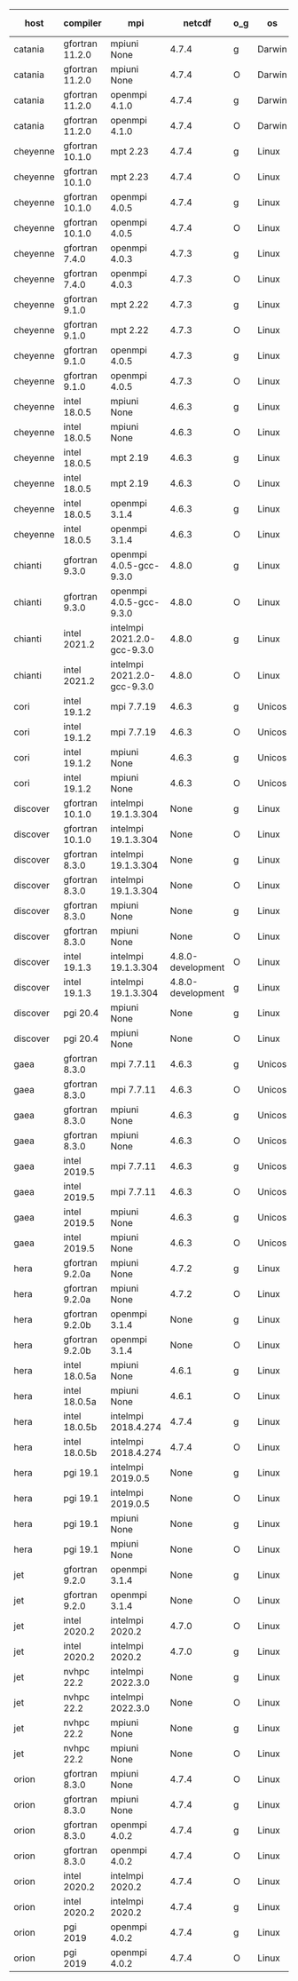

| host     | compiler                              | mpi                      | netcdf        | o_g        | os       | build       | u_pass          | u_fail          | s_pass            | s_fail            | e_pass             | e_fail             | nuopc_pass       | nuopc_fail       | artifacts link          |
|----------|---------------------------------------|--------------------------|---------------|------------|----------|-------------|-----------------|-----------------|-------------------|-------------------|--------------------|--------------------|------------------|------------------|-------------------------|
| catania | gfortran 11.2.0 | mpiuni None  | 4.7.4  | g | Darwin | PASS | None | None | None | None | None | None | None | None | <a href="https://github.com/esmf-org/esmf-test-artifacts/tree/7db2729710d5c02fb1b102ffcc0b1760333a6b7a/develop/gfortran/11.2.0/g/mpiuni/None" target="_blank">7db2729</a> | 
| catania | gfortran 11.2.0 | mpiuni None  | 4.7.4  | O | Darwin | PASS | 12319 | 0 | 8 | 0 | 43 | 0 | None | None | <a href="https://github.com/esmf-org/esmf-test-artifacts/tree/86bfa46840033b633895f4288f3316fa9371f8ff/develop/gfortran/11.2.0/O/mpiuni/None" target="_blank">86bfa46</a> | 
| catania | gfortran 11.2.0 | openmpi 4.1.0  | 4.7.4  | g | Darwin | PASS | 13889 | 9 | 49 | 0 | 80 | 0 | 52 | 0 | <a href="https://github.com/esmf-org/esmf-test-artifacts/tree/e51d02dfa484846b4f0d647816d241086cb576ec/develop/gfortran/11.2.0/g/openmpi/4.1.0" target="_blank">e51d02d</a> | 
| catania | gfortran 11.2.0 | openmpi 4.1.0  | 4.7.4  | O | Darwin | PASS | 13889 | 9 | 49 | 0 | 80 | 0 | 52 | 0 | <a href="https://github.com/esmf-org/esmf-test-artifacts/tree/d9dd20ef0139ddb1bfb00793ec17f57b8d56c5f9/develop/gfortran/11.2.0/O/openmpi/4.1.0" target="_blank">d9dd20e</a> | 
| cheyenne | gfortran 10.1.0 | mpt 2.23  | 4.7.4  | g | Linux | PASS | 13898 | 0 | 49 | 0 | 80 | 0 | 52 | 0 | <a href="https://github.com/esmf-org/esmf-test-artifacts/tree/7d2c1918ab5e3ece8a6c9a7ce1f546cf93f42455/develop/gfortran/10.1.0/g/mpt/2.23" target="_blank">7d2c191</a> | 
| cheyenne | gfortran 10.1.0 | mpt 2.23  | 4.7.4  | O | Linux | PASS | 13898 | 0 | 49 | 0 | 80 | 0 | 52 | 0 | <a href="https://github.com/esmf-org/esmf-test-artifacts/tree/27f309fa79af0b0b5685ae72e994b635af042225/develop/gfortran/10.1.0/O/mpt/2.23" target="_blank">27f309f</a> | 
| cheyenne | gfortran 10.1.0 | openmpi 4.0.5  | 4.7.4  | g | Linux | PASS | 13898 | 0 | 49 | 0 | 80 | 0 | 52 | 0 | <a href="https://github.com/esmf-org/esmf-test-artifacts/tree/a1f993ec1e1d477bae1539b34104537f09bfff54/develop/gfortran/10.1.0/g/openmpi/4.0.5" target="_blank">a1f993e</a> | 
| cheyenne | gfortran 10.1.0 | openmpi 4.0.5  | 4.7.4  | O | Linux | PASS | 13898 | 0 | 49 | 0 | 80 | 0 | 52 | 0 | <a href="https://github.com/esmf-org/esmf-test-artifacts/tree/d7d6e975d1dd1438b7d7dfda7489aa99f12a06d4/develop/gfortran/10.1.0/O/openmpi/4.0.5" target="_blank">d7d6e97</a> | 
| cheyenne | gfortran 7.4.0 | openmpi 4.0.3  | 4.7.3  | g | Linux | PASS | 13898 | 0 | 49 | 0 | 80 | 0 | 52 | 0 | <a href="https://github.com/esmf-org/esmf-test-artifacts/tree/cd1ed31156261e370ab7aa53bb6dc773cdd2e555/develop/gfortran/7.4.0/g/openmpi/4.0.3" target="_blank">cd1ed31</a> | 
| cheyenne | gfortran 7.4.0 | openmpi 4.0.3  | 4.7.3  | O | Linux | PASS | 13898 | 0 | 49 | 0 | 80 | 0 | 52 | 0 | <a href="https://github.com/esmf-org/esmf-test-artifacts/tree/5169faa59703c7253cbb21e17f96d50c224deb60/develop/gfortran/7.4.0/O/openmpi/4.0.3" target="_blank">5169faa</a> | 
| cheyenne | gfortran 9.1.0 | mpt 2.22  | 4.7.3  | g | Linux | PASS | 13898 | 0 | 49 | 0 | 80 | 0 | 52 | 0 | <a href="https://github.com/esmf-org/esmf-test-artifacts/tree/4bf045b2f30d1b23f07ed9517b27b7599401e135/develop/gfortran/9.1.0/g/mpt/2.22" target="_blank">4bf045b</a> | 
| cheyenne | gfortran 9.1.0 | mpt 2.22  | 4.7.3  | O | Linux | PASS | 13898 | 0 | 49 | 0 | 80 | 0 | 52 | 0 | <a href="https://github.com/esmf-org/esmf-test-artifacts/tree/02ed7f5722f5806697d4472b1632af9e9c356ebb/develop/gfortran/9.1.0/O/mpt/2.22" target="_blank">02ed7f5</a> | 
| cheyenne | gfortran 9.1.0 | openmpi 4.0.5  | 4.7.3  | g | Linux | PASS | 13898 | 0 | 49 | 0 | 80 | 0 | 52 | 0 | <a href="https://github.com/esmf-org/esmf-test-artifacts/tree/7024879dc0719dd9f29ab66008864dd758ef191d/develop/gfortran/9.1.0/g/openmpi/4.0.5" target="_blank">7024879</a> | 
| cheyenne | gfortran 9.1.0 | openmpi 4.0.5  | 4.7.3  | O | Linux | PASS | 13898 | 0 | 49 | 0 | 80 | 0 | 52 | 0 | <a href="https://github.com/esmf-org/esmf-test-artifacts/tree/1d4ae58d36cdf5989aae9f77c350be080537335e/develop/gfortran/9.1.0/O/openmpi/4.0.5" target="_blank">1d4ae58</a> | 
| cheyenne | intel 18.0.5 | mpiuni None  | 4.6.3  | g | Linux | PASS | None | None | None | None | None | None | None | None | <a href="https://github.com/esmf-org/esmf-test-artifacts/tree/f6ddadec76c6019fe6cca1eed2ef88dda409b709/develop/intel/18.0.5/g/mpiuni/None" target="_blank">f6ddade</a> | 
| cheyenne | intel 18.0.5 | mpiuni None  | 4.6.3  | O | Linux | PASS | None | None | None | None | None | None | None | None | <a href="https://github.com/esmf-org/esmf-test-artifacts/tree/0c9345bc3370144e9b0c45b7c1830f9b0235af8d/develop/intel/18.0.5/O/mpiuni/None" target="_blank">0c9345b</a> | 
| cheyenne | intel 18.0.5 | mpt 2.19  | 4.6.3  | g | Linux | PASS | None | None | None | None | None | None | None | None | <a href="https://github.com/esmf-org/esmf-test-artifacts/tree/95be599098c9d27937848282a524ccb6af45d24d/develop/intel/18.0.5/g/mpt/2.19" target="_blank">95be599</a> | 
| cheyenne | intel 18.0.5 | mpt 2.19  | 4.6.3  | O | Linux | PASS | None | None | None | None | None | None | None | None | <a href="https://github.com/esmf-org/esmf-test-artifacts/tree/6eaabda35f7810c0f7fc27dde07797eddfb9fd95/develop/intel/18.0.5/O/mpt/2.19" target="_blank">6eaabda</a> | 
| cheyenne | intel 18.0.5 | openmpi 3.1.4  | 4.6.3  | g | Linux | PASS | None | None | None | None | None | None | None | None | <a href="https://github.com/esmf-org/esmf-test-artifacts/tree/785f3469a1705dd0ae32713bad684c8e655e3c06/develop/intel/18.0.5/g/openmpi/3.1.4" target="_blank">785f346</a> | 
| cheyenne | intel 18.0.5 | openmpi 3.1.4  | 4.6.3  | O | Linux | PASS | None | None | None | None | None | None | None | None | <a href="https://github.com/esmf-org/esmf-test-artifacts/tree/288d770db3945e8062910a63fdc02d35da9ef6de/develop/intel/18.0.5/O/openmpi/3.1.4" target="_blank">288d770</a> | 
| chianti | gfortran 9.3.0 | openmpi 4.0.5-gcc-9.3.0  | 4.8.0  | g | Linux | PASS | 13898 | 0 | 49 | 0 | 80 | 0 | 52 | 0 | <a href="https://github.com/esmf-org/esmf-test-artifacts/tree/55ac462b9f01651f9e95d69458cf2fa9b1387f18/develop/gfortran/9.3.0/g/openmpi/4.0.5-gcc-9.3.0" target="_blank">55ac462</a> | 
| chianti | gfortran 9.3.0 | openmpi 4.0.5-gcc-9.3.0  | 4.8.0  | O | Linux | PASS | 13898 | 0 | 49 | 0 | 80 | 0 | 52 | 0 | <a href="https://github.com/esmf-org/esmf-test-artifacts/tree/9ea2c6ac6657b289b3c6a5ae19b0fd06e8183b24/develop/gfortran/9.3.0/O/openmpi/4.0.5-gcc-9.3.0" target="_blank">9ea2c6a</a> | 
| chianti | intel 2021.2 | intelmpi 2021.2.0-gcc-9.3.0  | 4.8.0  | g | Linux | PASS | 13898 | 0 | 49 | 0 | 80 | 0 | 52 | 0 | <a href="https://github.com/esmf-org/esmf-test-artifacts/tree/029e0eb38e3bb979f4580f7c6b3891a611d42e83/develop/intel/2021.2/g/intelmpi/2021.2.0-gcc-9.3.0" target="_blank">029e0eb</a> | 
| chianti | intel 2021.2 | intelmpi 2021.2.0-gcc-9.3.0  | 4.8.0  | O | Linux | PASS | 13898 | 0 | 49 | 0 | 80 | 0 | 52 | 0 | <a href="https://github.com/esmf-org/esmf-test-artifacts/tree/a4a530cefe1b5c2dcc46435c6a47655ad577cdbf/develop/intel/2021.2/O/intelmpi/2021.2.0-gcc-9.3.0" target="_blank">a4a530c</a> | 
| cori | intel 19.1.2 | mpi 7.7.19  | 4.6.3  | g | Unicos | PASS | None | None | None | None | None | None | None | None | <a href="https://github.com/esmf-org/esmf-test-artifacts/tree/ed49b26fb9cfb6f9115679de342c696244ee8850/develop/intel/19.1.2/g/mpi/7.7.19" target="_blank">ed49b26</a> | 
| cori | intel 19.1.2 | mpi 7.7.19  | 4.6.3  | O | Unicos | PASS | None | None | None | None | None | None | None | None | <a href="https://github.com/esmf-org/esmf-test-artifacts/tree/bad62372e9972a98412036af5683e7db7f03f320/develop/intel/19.1.2/O/mpi/7.7.19" target="_blank">bad6237</a> | 
| cori | intel 19.1.2 | mpiuni None  | 4.6.3  | g | Unicos | PASS | 12319 | 0 | 8 | 0 | 43 | 0 | None | None | <a href="https://github.com/esmf-org/esmf-test-artifacts/tree/fd151af8f906c673392907ff0f4c4759e7bde005/develop/intel/19.1.2/g/mpiuni/None" target="_blank">fd151af</a> | 
| cori | intel 19.1.2 | mpiuni None  | 4.6.3  | O | Unicos | PASS | 12319 | 0 | 8 | 0 | 43 | 0 | None | None | <a href="https://github.com/esmf-org/esmf-test-artifacts/tree/e7bab5bdac3a35c2ffe582e0b3ad781619cfe225/develop/intel/19.1.2/O/mpiuni/None" target="_blank">e7bab5b</a> | 
| discover | gfortran 10.1.0 | intelmpi 19.1.3.304  | None  | g | Linux | PASS | 13882 | 16 | 49 | 0 | 80 | 0 | 52 | 0 | <a href="https://github.com/esmf-org/esmf-test-artifacts/tree/e2651ecce2acd702798aeca74faa1dedbc588739/develop/gfortran/10.1.0/g/intelmpi/19.1.3.304" target="_blank">e2651ec</a> | 
| discover | gfortran 10.1.0 | intelmpi 19.1.3.304  | None  | O | Linux | PASS | 13883 | 15 | 49 | 0 | 80 | 0 | 52 | 0 | <a href="https://github.com/esmf-org/esmf-test-artifacts/tree/4c926ce0236115aa1835d57027551f5dcb72f373/develop/gfortran/10.1.0/O/intelmpi/19.1.3.304" target="_blank">4c926ce</a> | 
| discover | gfortran 8.3.0 | intelmpi 19.1.3.304  | None  | g | Linux | PASS | 13883 | 15 | 49 | 0 | 80 | 0 | 52 | 0 | <a href="https://github.com/esmf-org/esmf-test-artifacts/tree/13089c56c171321aa576e9aafa9723814f6b2574/develop/gfortran/8.3.0/g/intelmpi/19.1.3.304" target="_blank">13089c5</a> | 
| discover | gfortran 8.3.0 | intelmpi 19.1.3.304  | None  | O | Linux | PASS | 13883 | 15 | 49 | 0 | 80 | 0 | 52 | 0 | <a href="https://github.com/esmf-org/esmf-test-artifacts/tree/83b03a2dc2559c7ed4b64b15653a803bd2bd6edd/develop/gfortran/8.3.0/O/intelmpi/19.1.3.304" target="_blank">83b03a2</a> | 
| discover | gfortran 8.3.0 | mpiuni None  | None  | g | Linux | PASS | 12319 | 0 | 8 | 0 | 43 | 0 | None | None | <a href="https://github.com/esmf-org/esmf-test-artifacts/tree/fcabb37b4ffba751a2f188d3350c4da09b521841/develop/gfortran/8.3.0/g/mpiuni/None" target="_blank">fcabb37</a> | 
| discover | gfortran 8.3.0 | mpiuni None  | None  | O | Linux | PASS | 12319 | 0 | 8 | 0 | 43 | 0 | None | None | <a href="https://github.com/esmf-org/esmf-test-artifacts/tree/8ee730c8b79d1e5a893ea8aacd96c51d300c8e80/develop/gfortran/8.3.0/O/mpiuni/None" target="_blank">8ee730c</a> | 
| discover | intel 19.1.3 | intelmpi 19.1.3.304  | 4.8.0-development  | O | Linux | PASS | 13898 | 0 | 49 | 0 | 80 | 0 | 52 | 0 | <a href="https://github.com/esmf-org/esmf-test-artifacts/tree/00b0b60883513feff2a2023d6c018fc1b5feb741/develop/intel/19.1.3/O/intelmpi/19.1.3.304" target="_blank">00b0b60</a> | 
| discover | intel 19.1.3 | intelmpi 19.1.3.304  | 4.8.0-development  | g | Linux | PASS | 13898 | 0 | 49 | 0 | 80 | 0 | 52 | 0 | <a href="https://github.com/esmf-org/esmf-test-artifacts/tree/b36b5debd631eaab8e3af4bffcb78b2017ce4b87/develop/intel/19.1.3/g/intelmpi/19.1.3.304" target="_blank">b36b5de</a> | 
| discover | pgi 20.4 | mpiuni None  | None  | g | Linux | PASS | 11694 | 625 | 4 | 4 | 40 | 3 | None | None | <a href="https://github.com/esmf-org/esmf-test-artifacts/tree/64803d5cfc2f87b1019ab7a0a4a731798083b273/develop/pgi/20.4/g/mpiuni/None" target="_blank">64803d5</a> | 
| discover | pgi 20.4 | mpiuni None  | None  | O | Linux | PASS | 11694 | 625 | 6 | 2 | 40 | 3 | None | None | <a href="https://github.com/esmf-org/esmf-test-artifacts/tree/c197bdcaa6b87b8d2d9a995e7fc3dc4269b683ad/develop/pgi/20.4/O/mpiuni/None" target="_blank">c197bdc</a> | 
| gaea | gfortran 8.3.0 | mpi 7.7.11  | 4.6.3  | g | Unicos | PASS | 13897 | 1 | 49 | 0 | 80 | 0 | 47 | 5 | <a href="https://github.com/esmf-org/esmf-test-artifacts/tree/7f27623011ebf3801f7bbc1d81102ec424cda29c/develop/gfortran/8.3.0/g/mpi/7.7.11" target="_blank">7f27623</a> | 
| gaea | gfortran 8.3.0 | mpi 7.7.11  | 4.6.3  | O | Unicos | PASS | 13897 | 1 | 49 | 0 | 80 | 0 | 47 | 5 | <a href="https://github.com/esmf-org/esmf-test-artifacts/tree/21c4d8b66617afd5536b3b2d51d1b1b6743d105a/develop/gfortran/8.3.0/O/mpi/7.7.11" target="_blank">21c4d8b</a> | 
| gaea | gfortran 8.3.0 | mpiuni None  | 4.6.3  | g | Unicos | PASS | 12319 | 0 | 8 | 0 | 43 | 0 | None | None | <a href="https://github.com/esmf-org/esmf-test-artifacts/tree/d6f04b81ea21d2319a4cac22c66fdd533d5796ad/develop/gfortran/8.3.0/g/mpiuni/None" target="_blank">d6f04b8</a> | 
| gaea | gfortran 8.3.0 | mpiuni None  | 4.6.3  | O | Unicos | PASS | 12319 | 0 | 8 | 0 | 43 | 0 | None | None | <a href="https://github.com/esmf-org/esmf-test-artifacts/tree/a59e41da3420c5dd4637ae1f3da52ff5450dc694/develop/gfortran/8.3.0/O/mpiuni/None" target="_blank">a59e41d</a> | 
| gaea | intel 2019.5 | mpi 7.7.11  | 4.6.3  | g | Unicos | PASS | 13883 | 15 | 49 | 0 | 80 | 0 | 47 | 5 | <a href="https://github.com/esmf-org/esmf-test-artifacts/tree/637c2620345139ec9faa829642ec3639a82d387f/develop/intel/2019.5/g/mpi/7.7.11" target="_blank">637c262</a> | 
| gaea | intel 2019.5 | mpi 7.7.11  | 4.6.3  | O | Unicos | PASS | 13883 | 15 | 49 | 0 | 80 | 0 | 47 | 5 | <a href="https://github.com/esmf-org/esmf-test-artifacts/tree/dd40e259a255b10297747e46e17e94572a8336ae/develop/intel/2019.5/O/mpi/7.7.11" target="_blank">dd40e25</a> | 
| gaea | intel 2019.5 | mpiuni None  | 4.6.3  | g | Unicos | PASS | 12304 | 15 | 8 | 0 | 43 | 0 | None | None | <a href="https://github.com/esmf-org/esmf-test-artifacts/tree/65120b104c0a71aba7aa6d71115bd7bd51bcdfa2/develop/intel/2019.5/g/mpiuni/None" target="_blank">65120b1</a> | 
| gaea | intel 2019.5 | mpiuni None  | 4.6.3  | O | Unicos | PASS | 12304 | 15 | 8 | 0 | 43 | 0 | None | None | <a href="https://github.com/esmf-org/esmf-test-artifacts/tree/5f3ac61314c89998f7efd305a9fb692d46f86844/develop/intel/2019.5/O/mpiuni/None" target="_blank">5f3ac61</a> | 
| hera | gfortran 9.2.0a | mpiuni None  | 4.7.2  | g | Linux | PASS | 12319 | 0 | 8 | 0 | 43 | 0 | None | None | <a href="https://github.com/esmf-org/esmf-test-artifacts/tree/5dc67cf137f1ffdb0cc3c8408ef7e07471a00932/develop/gfortran/9.2.0a/g/mpiuni/None" target="_blank">5dc67cf</a> | 
| hera | gfortran 9.2.0a | mpiuni None  | 4.7.2  | O | Linux | PASS | 12319 | 0 | 8 | 0 | 43 | 0 | None | None | <a href="https://github.com/esmf-org/esmf-test-artifacts/tree/6ae4738e106b5a1f1836a8f662e83a57f7e936b6/develop/gfortran/9.2.0a/O/mpiuni/None" target="_blank">6ae4738</a> | 
| hera | gfortran 9.2.0b | openmpi 3.1.4  | None  | g | Linux | PASS | 13898 | 0 | 49 | 0 | 80 | 0 | 52 | 0 | <a href="https://github.com/esmf-org/esmf-test-artifacts/tree/3389cd0b240fda1f94223d5d5c3c408b3af84c08/develop/gfortran/9.2.0b/g/openmpi/3.1.4" target="_blank">3389cd0</a> | 
| hera | gfortran 9.2.0b | openmpi 3.1.4  | None  | O | Linux | PASS | 13898 | 0 | 49 | 0 | 80 | 0 | 52 | 0 | <a href="https://github.com/esmf-org/esmf-test-artifacts/tree/8d5f3d921f1194711ced689244c8ade05d9e63f6/develop/gfortran/9.2.0b/O/openmpi/3.1.4" target="_blank">8d5f3d9</a> | 
| hera | intel 18.0.5a | mpiuni None  | 4.6.1  | g | Linux | PASS | 12319 | 0 | 8 | 0 | 43 | 0 | None | None | <a href="https://github.com/esmf-org/esmf-test-artifacts/tree/a5d41adf79d575929eb0f5ec7043dadae8d869b1/develop/intel/18.0.5a/g/mpiuni/None" target="_blank">a5d41ad</a> | 
| hera | intel 18.0.5a | mpiuni None  | 4.6.1  | O | Linux | PASS | 12319 | 0 | 8 | 0 | 43 | 0 | None | None | <a href="https://github.com/esmf-org/esmf-test-artifacts/tree/9252ecd5681ced12fc64d0c4f65abcbfadd7a800/develop/intel/18.0.5a/O/mpiuni/None" target="_blank">9252ecd</a> | 
| hera | intel 18.0.5b | intelmpi 2018.4.274  | 4.7.4  | g | Linux | PASS | 13898 | 0 | 49 | 0 | 80 | 0 | 52 | 0 | <a href="https://github.com/esmf-org/esmf-test-artifacts/tree/02c348739a0f4a2c7f5c12c5fe6899a332d01975/develop/intel/18.0.5b/g/intelmpi/2018.4.274" target="_blank">02c3487</a> | 
| hera | intel 18.0.5b | intelmpi 2018.4.274  | 4.7.4  | O | Linux | PASS | 13898 | 0 | 49 | 0 | 80 | 0 | 52 | 0 | <a href="https://github.com/esmf-org/esmf-test-artifacts/tree/edd0c66cc42037230bd8b11d74c66edbcc03bf04/develop/intel/18.0.5b/O/intelmpi/2018.4.274" target="_blank">edd0c66</a> | 
| hera | pgi 19.1 | intelmpi 2019.0.5  | None  | g | Linux | PASS | 13021 | 877 | None | None | None | None | None | None | <a href="https://github.com/esmf-org/esmf-test-artifacts/tree/bf61781c24e10912c80d55a690ebefb6463fdcc2/develop/pgi/19.1/g/intelmpi/2019.0.5" target="_blank">bf61781</a> | 
| hera | pgi 19.1 | intelmpi 2019.0.5  | None  | O | Linux | PASS | 13069 | 829 | None | None | None | None | None | None | <a href="https://github.com/esmf-org/esmf-test-artifacts/tree/fc62173118df59a75f717f7a21b1ca0b5eef4fde/develop/pgi/19.1/O/intelmpi/2019.0.5" target="_blank">fc62173</a> | 
| hera | pgi 19.1 | mpiuni None  | None  | g | Linux | PASS | 11694 | 625 | 4 | 4 | 40 | 3 | None | None | <a href="https://github.com/esmf-org/esmf-test-artifacts/tree/f98004dfcbf502a859e23674c8c43d7e414d59d2/develop/pgi/19.1/g/mpiuni/None" target="_blank">f98004d</a> | 
| hera | pgi 19.1 | mpiuni None  | None  | O | Linux | PASS | 11694 | 625 | 6 | 2 | 40 | 3 | None | None | <a href="https://github.com/esmf-org/esmf-test-artifacts/tree/51003bbd6d17823f7c5dc0f925ad05387cd522b3/develop/pgi/19.1/O/mpiuni/None" target="_blank">51003bb</a> | 
| jet | gfortran 9.2.0 | openmpi 3.1.4  | None  | g | Linux | PASS | 13898 | 0 | 49 | 0 | 80 | 0 | 52 | 0 | <a href="https://github.com/esmf-org/esmf-test-artifacts/tree/45e7fe1b9b5f74094de0feb246f7190aaf1790e6/develop/gfortran/9.2.0/g/openmpi/3.1.4" target="_blank">45e7fe1</a> | 
| jet | gfortran 9.2.0 | openmpi 3.1.4  | None  | O | Linux | PASS | 13898 | 0 | 49 | 0 | 80 | 0 | 52 | 0 | <a href="https://github.com/esmf-org/esmf-test-artifacts/tree/86f6916640b89210e50b2fa02e5ef31d7b088790/develop/gfortran/9.2.0/O/openmpi/3.1.4" target="_blank">86f6916</a> | 
| jet | intel 2020.2 | intelmpi 2020.2  | 4.7.0  | O | Linux | PASS | 13898 | 0 | 49 | 0 | 80 | 0 | 52 | 0 | <a href="https://github.com/esmf-org/esmf-test-artifacts/tree/70c9de46d956f1514f3a3c19bfa967a623798c28/develop/intel/2020.2/O/intelmpi/2020.2" target="_blank">70c9de4</a> | 
| jet | intel 2020.2 | intelmpi 2020.2  | 4.7.0  | g | Linux | PASS | 13898 | 0 | 49 | 0 | 80 | 0 | 52 | 0 | <a href="https://github.com/esmf-org/esmf-test-artifacts/tree/315668590280c8a6e5a16a4849c1bc2b3604e68b/develop/intel/2020.2/g/intelmpi/2020.2" target="_blank">3156685</a> | 
| jet | nvhpc 22.2 | intelmpi 2022.3.0  | None  | g | Linux | FAIL | None | None | None | None | None | None | None | None | <a href="https://github.com/esmf-org/esmf-test-artifacts/tree/58caa8d88b7fe260761efe7e9e8f1c9e67a6ffbe/develop/nvhpc/22.2/g/intelmpi/2022.3.0" target="_blank">58caa8d</a> | 
| jet | nvhpc 22.2 | intelmpi 2022.3.0  | None  | O | Linux | FAIL | None | None | None | None | None | None | None | None | <a href="https://github.com/esmf-org/esmf-test-artifacts/tree/c3af3dc3110f9c6fc41bc67fd038b12502c68813/develop/nvhpc/22.2/O/intelmpi/2022.3.0" target="_blank">c3af3dc</a> | 
| jet | nvhpc 22.2 | mpiuni None  | None  | g | Linux | PASS | 11694 | 625 | 4 | 4 | 40 | 3 | None | None | <a href="https://github.com/esmf-org/esmf-test-artifacts/tree/7cb1a6933ec6217c888f3b53a987a6ee99fa9b7f/develop/nvhpc/22.2/g/mpiuni/None" target="_blank">7cb1a69</a> | 
| jet | nvhpc 22.2 | mpiuni None  | None  | O | Linux | PASS | 12317 | 2 | 8 | 0 | 43 | 0 | None | None | <a href="https://github.com/esmf-org/esmf-test-artifacts/tree/4b604ee8dc24945250ced51bcebd4af5c93f578d/develop/nvhpc/22.2/O/mpiuni/None" target="_blank">4b604ee</a> | 
| orion | gfortran 8.3.0 | mpiuni None  | 4.7.4  | O | Linux | PASS | 12319 | 0 | 8 | 0 | 43 | 0 | None | None | <a href="https://github.com/esmf-org/esmf-test-artifacts/tree/72735974101949a7674cbdc75621f7bb6a00a7f4/develop/gfortran/8.3.0/O/mpiuni/None" target="_blank">7273597</a> | 
| orion | gfortran 8.3.0 | mpiuni None  | 4.7.4  | g | Linux | PASS | 12319 | 0 | 8 | 0 | 43 | 0 | None | None | <a href="https://github.com/esmf-org/esmf-test-artifacts/tree/035564376a6e1d706d1da438f9b6bfa98f22652c/develop/gfortran/8.3.0/g/mpiuni/None" target="_blank">0355643</a> | 
| orion | gfortran 8.3.0 | openmpi 4.0.2  | 4.7.4  | g | Linux | PASS | 13898 | 0 | 49 | 0 | 80 | 0 | 52 | 0 | <a href="https://github.com/esmf-org/esmf-test-artifacts/tree/c409622b27231234bd146de4e4110a6b621e0222/develop/gfortran/8.3.0/g/openmpi/4.0.2" target="_blank">c409622</a> | 
| orion | gfortran 8.3.0 | openmpi 4.0.2  | 4.7.4  | O | Linux | PASS | 13898 | 0 | 49 | 0 | 80 | 0 | 52 | 0 | <a href="https://github.com/esmf-org/esmf-test-artifacts/tree/52343bdc4184cea169b862f553bed9405b775318/develop/gfortran/8.3.0/O/openmpi/4.0.2" target="_blank">52343bd</a> | 
| orion | intel 2020.2 | intelmpi 2020.2  | 4.7.4  | O | Linux | PASS | 13898 | 0 | 49 | 0 | 80 | 0 | 52 | 0 | <a href="https://github.com/esmf-org/esmf-test-artifacts/tree/c00991a913b62e561b512cc683c5aecda5f58e56/develop/intel/2020.2/O/intelmpi/2020.2" target="_blank">c00991a</a> | 
| orion | intel 2020.2 | intelmpi 2020.2  | 4.7.4  | g | Linux | PASS | 13898 | 0 | 49 | 0 | 80 | 0 | 52 | 0 | <a href="https://github.com/esmf-org/esmf-test-artifacts/tree/1f7379c59a58b6c44bea98e5307501ff17e8eefe/develop/intel/2020.2/g/intelmpi/2020.2" target="_blank">1f7379c</a> | 
| orion | pgi 2019 | openmpi 4.0.2  | 4.7.4  | g | Linux | PASS | None | None | None | None | None | None | None | None | <a href="https://github.com/esmf-org/esmf-test-artifacts/tree/d0f6a2167e6dad9f1328fea0051b3a0887f64e23/develop/pgi/2019/g/openmpi/4.0.2" target="_blank">d0f6a21</a> | 
| orion | pgi 2019 | openmpi 4.0.2  | 4.7.4  | O | Linux | PASS | None | None | None | None | None | None | None | None | <a href="https://github.com/esmf-org/esmf-test-artifacts/tree/37adc9072014a744236a34682c7c478615a0eca7/develop/pgi/2019/O/openmpi/4.0.2" target="_blank">37adc90</a> | 
